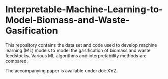 # Interpretable-Machine-Learning-to-Model-Biomass-and-Waste-Gasification

This repository contains the data set and code used to develop machine learning (ML) models to model the gasification of biomass and waste feedstocks. Various ML algorithms and interpretability methods are compared.

The accompanying paper is available under doi: XYZ
